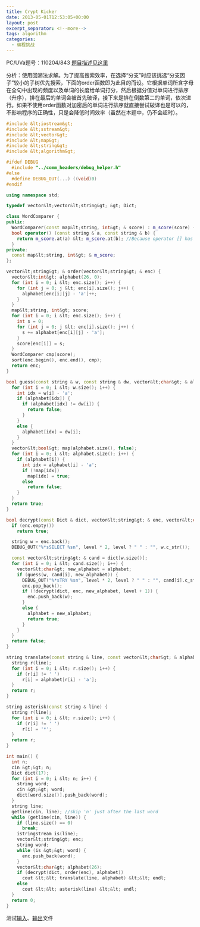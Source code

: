 ```yaml
---
title: Crypt Kicker
date: 2013-05-01T12:53:05+00:00
layout: post
excerpt_separator: <!--more-->
tags: algorithm
categories:
  - 编程挑战
---
```

PC/UVa题号：110204/843 <a href="http://uva.onlinejudge.org/index.php?option=com_onlinejudge&Itemid=8&page=show_problem&problem=784" target="_blank">题目描述见这里</a>

分析：使用回溯法求解。为了提高搜索效率，在选择“分支”时应该挑选“分支因子”较小的子树优先搜索，下面的order函数即为此目的而设。它根据单词所含字母在全句中出现的频度以及单词的长度给单词打分，然后根据分值对单词进行排序（升序），排在最后的单词会被首先破译，接下来是排在倒数第二的单词，依次进行。如果不使用order函数对加密后的单词进行排序就直接尝试破译也是可以的，不影响程序的正确性，只是会降低时间效率（虽然在本题中，仍不会超时）。<!--more-->

```cpp
#include &lt;iostream&gt;
#include &lt;sstream&gt;
#include &lt;vector&gt;
#include &lt;map&gt;
#include &lt;string&gt;
#include &lt;algorithm&gt;

#ifdef DEBUG
  #include "../comm_headers/debug_helper.h"
#else
  #define DEBUG_OUT(...) ((void)0)
#endif

using namespace std;

typedef vector&lt;vector&lt;string&gt; &gt; Dict;

class WordComparer {
public:
  WordComparer(const map&lt;string, int&gt; & score) : m_score(score) {}
  bool operator() (const string & a, const string & b) {
    return m_score.at(a) &lt; m_score.at(b); //Because operator [] has no const counterpart so we have to use at() here.
  }
private:
  const map&lt;string, int&gt; & m_score;
};

vector&lt;string&gt; & order(vector&lt;string&gt; & enc) {
  vector&lt;int&gt; alphabet(26, 0);
  for (int i = 0; i &lt; enc.size(); i++) {
    for (int j = 0; j &lt; enc[i].size(); j++) {
      alphabet[enc[i][j] - 'a']++;
    }
  }
  map&lt;string, int&gt; score;
  for (int i = 0; i &lt; enc.size(); i++) {
    int s = 0;
    for (int j = 0; j &lt; enc[i].size(); j++) {
      s += alphabet[enc[i][j] - 'a'];
    }
    score[enc[i]] = s;
  }
  WordComparer cmp(score);
  sort(enc.begin(), enc.end(), cmp);
  return enc;
}

bool guess(const string & w, const string & dw, vector&lt;char&gt; & alphabet) {
  for (int i = 0; i &lt; w.size(); i++) {
    int idx = w[i] - 'a';
    if (alphabet[idx]) {
      if (alphabet[idx] != dw[i]) {
        return false;
      }
    }
    else {
      alphabet[idx] = dw[i];
    }
  }
  vector&lt;bool&gt; map(alphabet.size(), false);
  for (int i = 0; i &lt; alphabet.size(); i++) {
    if (alphabet[i]) {
      int idx = alphabet[i] - 'a';
      if (!map[idx])
        map[idx] = true;
      else
        return false;
    }
  }
  return true;
}

bool decrypt(const Dict & dict, vector&lt;string&gt; & enc, vector&lt;char&gt; & alphabet, int level = 0) {
  if (enc.empty())
    return true;

  string w = enc.back();
  DEBUG_OUT("%*sSELECT %sn", level * 2, level ? " " : "", w.c_str());

  const vector&lt;string&gt; & cand = dict[w.size()];
  for (int i = 0; i &lt; cand.size(); i++) {
    vector&lt;char&gt; new_alphabet = alphabet;
    if (guess(w, cand[i], new_alphabet)) {
      DEBUG_OUT("%*sTRY %sn", level * 2, level ? " " : "", cand[i].c_str());
      enc.pop_back();
      if (!decrypt(dict, enc, new_alphabet, level + 1)) {
        enc.push_back(w);
      }
      else {
        alphabet = new_alphabet;
        return true;
      }
    }
  }
  return false;
}

string translate(const string & line, const vector&lt;char&gt; & alphabet) {
  string r(line);
  for (int i = 0; i &lt; r.size(); i++) {
    if (r[i] != ' ')
      r[i] = alphabet[r[i] - 'a'];
  }
  return r;
}

string asterisk(const string & line) {
  string r(line);
  for (int i = 0; i &lt; r.size(); i++) {
    if (r[i] != ' ')
      r[i] = '*';
  }
  return r;
}

int main() {
  int n;
  cin &gt;&gt; n;
  Dict dict(17);
  for (int i = 0; i &lt; n; i++) {
    string word;
    cin &gt;&gt; word;
    dict[word.size()].push_back(word);
  }
  string line;
  getline(cin, line); //skip 'n' just after the last word
  while (getline(cin, line)) {
    if (line.size() == 0)
      break;
    istringstream is(line);
    vector&lt;string&gt; enc;
    string word;
    while (is &gt;&gt; word) {
      enc.push_back(word);
    }
    vector&lt;char&gt; alphabet(26);
    if (decrypt(dict, order(enc), alphabet))
      cout &lt;&lt; translate(line, alphabet) &lt;&lt; endl;
    else
      cout &lt;&lt; asterisk(line) &lt;&lt; endl;
  }
  return 0;
}
```

测试<a href="https://code.google.com/p/programming-challenges-robert/source/browse/ch2_ex4_input" target="_blank">输入</a>、<a href="https://code.google.com/p/programming-challenges-robert/source/browse/ch2_ex4_output" target="_blank">输出</a>文件

